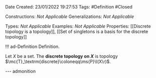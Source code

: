 <br />
<br />

Date Created: 23/01/2022 19:27:53
Tags: #Definition #Closed 

Constructions: _Not Applicable_
Generalizations: _Not Applicable_

Types: _Not Applicable_
Examples: _Not Applicable_ 
Properties: [[Discrete topology is a topology]], [[Set of singletons is a basis for the discrete topology]]

!!! ad-Definition Definition.

Let $X$ be a set. The **discrete topology on $X$** is topology $\mc{T}_\textrm{discrete}\coloneqq\ms{P}\l(X\r)$.

--- admonition
